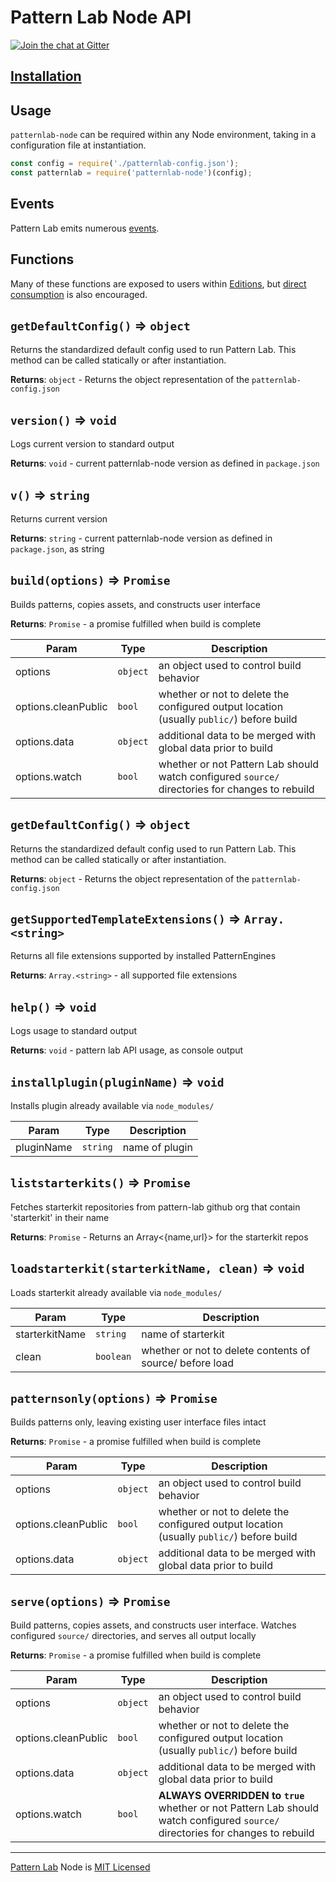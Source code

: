 # Pattern Lab Node API

[![Join the chat at Gitter](https://badges.gitter.im/pattern-lab/node.svg)](https://gitter.im/pattern-lab/node)

## [Installation](https://github.com/pattern-lab/patternlab-node#installation)

## Usage

`patternlab-node` can be required within any Node environment, taking in a configuration file at instantiation.

```javascript
const config = require('./patternlab-config.json');
const patternlab = require('patternlab-node')(config);
```

## Events

Pattern Lab emits numerous [events](../events.md).

## Functions

Many of these functions are exposed to users within [Editions](https://github.com/pattern-lab/patternlab-node#editions), but [direct consumption](https://github.com/pattern-lab/patternlab-node#direct-consumption) is also encouraged.

## `getDefaultConfig()` ⇒ <code>object</code>

Returns the standardized default config used to run Pattern Lab. This method can be called statically or after instantiation.

**Returns**: <code>object</code> - Returns the object representation of the `patternlab-config.json`

## `version()` ⇒ <code>void</code>

Logs current version to standard output

**Returns**: <code>void</code> - current patternlab-node version as defined in `package.json`

## `v()` ⇒ <code>string</code>

Returns current version

**Returns**: <code>string</code> - current patternlab-node version as defined in `package.json`, as string

## `build(options)` ⇒ <code>Promise</code>

Builds patterns, copies assets, and constructs user interface

**Returns**: <code>Promise</code> - a promise fulfilled when build is complete

| Param               | Type                | Description                                                                                     |
| ------------------- | ------------------- | ----------------------------------------------------------------------------------------------- |
| options             | <code>object</code> | an object used to control build behavior                                                        |
| options.cleanPublic | <code>bool</code>   | whether or not to delete the configured output location (usually `public/`) before build        |
| options.data        | <code>object</code> | additional data to be merged with global data prior to build                                    |
| options.watch       | <code>bool</code>   | whether or not Pattern Lab should watch configured `source/` directories for changes to rebuild |

## `getDefaultConfig()` ⇒ <code>object</code>

Returns the standardized default config used to run Pattern Lab. This method can be called statically or after instantiation.

**Returns**: <code>object</code> - Returns the object representation of the `patternlab-config.json`

## `getSupportedTemplateExtensions()` ⇒ <code>Array.&lt;string&gt;</code>

Returns all file extensions supported by installed PatternEngines

**Returns**: <code>Array.&lt;string&gt;</code> - all supported file extensions

## `help()` ⇒ <code>void</code>

Logs usage to standard output

**Returns**: <code>void</code> - pattern lab API usage, as console output

## `installplugin(pluginName)` ⇒ <code>void</code>

Installs plugin already available via `node_modules/`

| Param      | Type                | Description    |
| ---------- | ------------------- | -------------- |
| pluginName | <code>string</code> | name of plugin |

## `liststarterkits()` ⇒ <code>Promise</code>

Fetches starterkit repositories from pattern-lab github org that contain 'starterkit' in their name

**Returns**: <code>Promise</code> - Returns an Array<{name,url}> for the starterkit repos

## `loadstarterkit(starterkitName, clean)` ⇒ <code>void</code>

Loads starterkit already available via `node_modules/`

| Param          | Type                 | Description                                              |
| -------------- | -------------------- | -------------------------------------------------------- |
| starterkitName | <code>string</code>  | name of starterkit                                       |
| clean          | <code>boolean</code> | whether or not to delete contents of source/ before load |

## `patternsonly(options)` ⇒ <code>Promise</code>

Builds patterns only, leaving existing user interface files intact

**Returns**: <code>Promise</code> - a promise fulfilled when build is complete

| Param               | Type                | Description                                                                              |
| ------------------- | ------------------- | ---------------------------------------------------------------------------------------- |
| options             | <code>object</code> | an object used to control build behavior                                                 |
| options.cleanPublic | <code>bool</code>   | whether or not to delete the configured output location (usually `public/`) before build |
| options.data        | <code>object</code> | additional data to be merged with global data prior to build                             |

## `serve(options)` ⇒ <code>Promise</code>

Build patterns, copies assets, and constructs user interface. Watches configured `source/` directories, and serves all output locally

**Returns**: <code>Promise</code> - a promise fulfilled when build is complete

| Param               | Type                | Description                                                                                                                     |
| ------------------- | ------------------- | ------------------------------------------------------------------------------------------------------------------------------- |
| options             | <code>object</code> | an object used to control build behavior                                                                                        |
| options.cleanPublic | <code>bool</code>   | whether or not to delete the configured output location (usually `public/`) before build                                        |
| options.data        | <code>object</code> | additional data to be merged with global data prior to build                                                                    |
| options.watch       | <code>bool</code>   | **ALWAYS OVERRIDDEN to `true`** whether or not Pattern Lab should watch configured `source/` directories for changes to rebuild |

---

[Pattern Lab](http://patternlab.io) Node is [MIT Licensed](https://github.com/pattern-lab/patternlab-node/blob/master/LICENSE)
